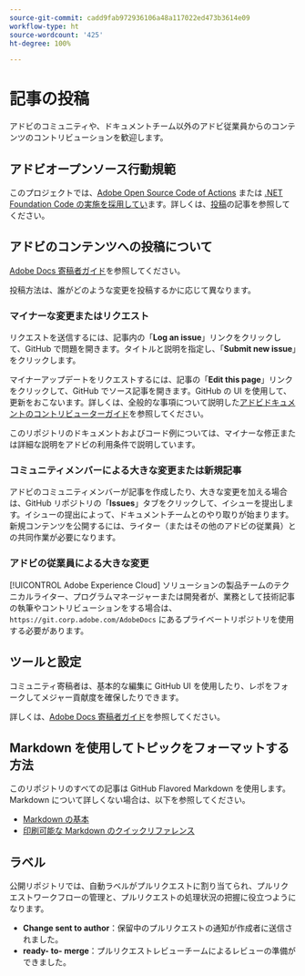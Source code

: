 ```yaml
---
source-git-commit: cadd9fab972936106a48a117022ed473b3614e09
workflow-type: ht
source-wordcount: '425'
ht-degree: 100%

---
```

# 記事の投稿

アドビのコミュニティや、ドキュメントチーム以外のアドビ従業員からのコンテンツのコントリビューションを歓迎します。

## アドビオープンソース行動規範

このプロジェクトでは、[Adobe Open Source Code of Actions](code-of-conduct.md) または [.NET Foundation Code の実施を採用してい](https://dotnetfoundation.org/code-of-conduct)ます。詳しくは、[投稿](contributing.md)の記事を参照してください。

## アドビのコンテンツへの投稿について

[Adobe Docs 寄稿者ガイド](https://docs.adobe.com/help/ja-JP/contributor/contributor-guide/introduction.html)を参照してください。

投稿方法は、誰がどのような変更を投稿するかに応じて異なります。

### マイナーな変更またはリクエスト

リクエストを送信するには、記事内の「**Log an issue**」リンクをクリックして、GitHub で問題を開きます。タイトルと説明を指定し、「**Submit new issue**」をクリックします。

マイナーアップデートをリクエストするには、記事の「**Edit this page**」リンクをクリックして、GitHub でソース記事を開きます。GitHub の UI を使用して、更新をおこないます。詳しくは、全般的な事項について説明した[アドビドキュメントのコントリビューターガイド](https://docs.adobe.com/help/ja-JP/contributor/contributor-guide/introduction.html)を参照してください。

このリポジトリのドキュメントおよびコード例については、マイナーな修正または詳細な説明をアドビの利用条件で説明しています。

### コミュニティメンバーによる大きな変更または新規記事

アドビのコミュニティメンバーが記事を作成したり、大きな変更を加える場合は、GitHub リポジトリの「**Issues**」タブをクリックして、イシューを提出します。イシューの提出によって、ドキュメントチームとのやり取りが始まります。新規コンテンツを公開するには、ライター（またはその他のアドビの従業員）との共同作業が必要になります。

<!--
If you submit a pull request with significant changes to documentation and code examples, you'll see a message in the pull request asking you to submit an online contribution license agreement (CLA). You must complete the online form before we can review your pull request.
-->

### アドビの従業員による大きな変更

[!UICONTROL Adobe Experience Cloud] ソリューションの製品チームのテクニカルライター、プログラムマネージャーまたは開発者が、業務として技術記事の執筆やコントリビューションをする場合は、`https://git.corp.adobe.com/AdobeDocs` にあるプライベートリポジトリを使用する必要があります。

<!--Employees from other parts of the Adobe world should use the public repo for minor updates.-->

## ツールと設定

コミュニティ寄稿者は、基本的な編集に GitHub UI を使用したり、レポをフォークしてメジャー貢献度を確保したりできます。

詳しくは、[Adobe Docs 寄稿者ガイド](https://docs.adobe.com/help/ja-JP/contributor/contributor-guide/introduction.html)を参照してください。

## Markdown を使用してトピックをフォーマットする方法

このリポジトリのすべての記事は GitHub Flavored Markdown を使用します。Markdown について詳しくない場合は、以下を参照してください。

* [Markdown の基本](https://help.github.com/articles/getting-started-with-writing-and-formatting-on-github/)
* [印刷可能な Markdown のクイックリファレンス](https://guides.github.com/pdfs/markdown-cheatsheet-online.pdf)

## ラベル

公開リポジトリでは、自動ラベルがプルリクエストに割り当てられ、プルリクエストワークフローの管理と、プルリクエストの処理状況の把握に役立つようになります。

* **Change sent to author**：保留中のプルリクエストの通知が作成者に送信されました。
* **ready- to- merge**：プルリクエストレビューチームによるレビューの準備ができました。

